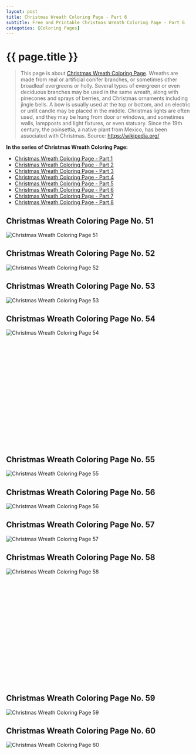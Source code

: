 ```yaml
---
layout: post
title: Christmas Wreath Coloring Page - Part 6
subtitle: Free and Printable Christmas Wreath Coloring Page - Part 6
categoties: [Coloring Pages]
---
```

{{ page.title }}
================
> This page is about [Christmas Wreath Coloring Page](https://freecoloringpages.github.io/). Wreaths are made from real or artificial conifer branches, or sometimes other broadleaf evergreens or holly. Several types of evergreen or even deciduous branches may be used in the same wreath, along with pinecones and sprays of berries, and Christmas ornaments including jingle bells. A bow is usually used at the top or bottom, and an electric or unlit candle may be placed in the middle. Christmas lights are often used, and they may be hung from door or windows, and sometimes walls, lampposts and light fixtures, or even statuary. Since the 19th century, the poinsettia, a native plant from Mexico, has been associated with Christmas. Source: https://wikipedia.org/

**In the series of Christmas Wreath Coloring Page:**

* [Christmas Wreath Coloring Page - Part 1](https://freecoloringpages.github.io/2017/11/21/Christmas-Wreath-Coloring-Page-part-1.html)
* [Christmas Wreath Coloring Page - Part 2](https://freecoloringpages.github.io/2017/11/21/Christmas-Wreath-Coloring-Page-part-2.html)
* [Christmas Wreath Coloring Page - Part 3](https://freecoloringpages.github.io/2017/11/21/Christmas-Wreath-Coloring-Page-part-3.html)
* [Christmas Wreath Coloring Page - Part 4](https://freecoloringpages.github.io/2017/11/21/Christmas-Wreath-Coloring-Page-part-4.html)
* [Christmas Wreath Coloring Page - Part 5](https://freecoloringpages.github.io/2017/11/21/Christmas-Wreath-Coloring-Page-part-5.html)
* [Christmas Wreath Coloring Page - Part 6](https://freecoloringpages.github.io/2017/11/21/Christmas-Wreath-Coloring-Page-part-6.html)
* [Christmas Wreath Coloring Page - Part 7](https://freecoloringpages.github.io/2017/11/21/Christmas-Wreath-Coloring-Page-part-7.html)
* [Christmas Wreath Coloring Page - Part 8](https://freecoloringpages.github.io/2017/11/21/Christmas-Wreath-Coloring-Page-part-8.html)

## Christmas Wreath Coloring Page No. 51
![Christmas Wreath Coloring Page 51](https://freecoloringpages.github.io/img/Christmas-Wreath-Coloring-Page%20(51).jpg "Christmas Wreath Coloring Page 51")

## Christmas Wreath Coloring Page No. 52
![Christmas Wreath Coloring Page 52](https://freecoloringpages.github.io/img/Christmas-Wreath-Coloring-Page%20(52).jpg "Christmas Wreath Coloring Page 52")

## Christmas Wreath Coloring Page No. 53
![Christmas Wreath Coloring Page 53](https://freecoloringpages.github.io/img/Christmas-Wreath-Coloring-Page%20(53).jpg "Christmas Wreath Coloring Page 53")

## Christmas Wreath Coloring Page No. 54
![Christmas Wreath Coloring Page 54](https://freecoloringpages.github.io/img/Christmas-Wreath-Coloring-Page%20(54).jpg "Christmas Wreath Coloring Page 54")

<script async src="//pagead2.googlesyndication.com/pagead/js/adsbygoogle.js"></script><!-- Texxtonly --><ins class="adsbygoogle" style="display:inline-block;width:336px;height:280px" data-ad-client="ca-pub-6753140515841889" data-ad-slot="3207852233"></ins><script>(adsbygoogle = window.adsbygoogle || []).push({}); </script>

## Christmas Wreath Coloring Page No. 55
![Christmas Wreath Coloring Page 55](https://freecoloringpages.github.io/img/Christmas-Wreath-Coloring-Page%20(55).jpg "Christmas Wreath Coloring Page 55")

## Christmas Wreath Coloring Page No. 56
![Christmas Wreath Coloring Page 56](https://freecoloringpages.github.io/img/Christmas-Wreath-Coloring-Page%20(56).jpg "Christmas Wreath Coloring Page 56")

## Christmas Wreath Coloring Page No. 57
![Christmas Wreath Coloring Page 57](https://freecoloringpages.github.io/img/Christmas-Wreath-Coloring-Page%20(57).jpg "Christmas Wreath Coloring Page 57")

## Christmas Wreath Coloring Page No. 58
![Christmas Wreath Coloring Page 58](https://freecoloringpages.github.io/img/Christmas-Wreath-Coloring-Page%20(58).jpg "Christmas Wreath Coloring Page 58")

<script async src="//pagead2.googlesyndication.com/pagead/js/adsbygoogle.js"></script><!-- Texxtonly --><ins class="adsbygoogle" style="display:inline-block;width:336px;height:280px" data-ad-client="ca-pub-6753140515841889" data-ad-slot="3207852233"></ins><script>(adsbygoogle = window.adsbygoogle || []).push({}); </script>

## Christmas Wreath Coloring Page No. 59
![Christmas Wreath Coloring Page 59](https://freecoloringpages.github.io/img/Christmas-Wreath-Coloring-Page%20(59).jpg "Christmas Wreath Coloring Page 59")

## Christmas Wreath Coloring Page No. 60
![Christmas Wreath Coloring Page 60](https://freecoloringpages.github.io/img/Christmas-Wreath-Coloring-Page%20(60).jpg "Christmas Wreath Coloring Page 60")

